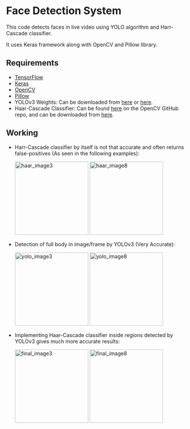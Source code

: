 # Face Detection System
This code detects faces in live video using YOLO algorithm and Harr-Cascade classifier.

It uses Keras framework along with OpenCV and Pillow library.


## Requirements
- [TensorFlow](https://pypi.org/project/tensorflow/)
- [Keras](https://pypi.org/project/keras/)
- [OpenCV](https://pypi.org/project/opencv-python/)
- [Pillow](https://pypi.org/project/Pillow/)
- YOLOv3 Weights: Can be downloaded from [here](https://pjreddie.com/media/files/yolov3.weights) or [here](https://drive.google.com/file/d/1yF29HmHUQFsIhODzshj49zPg_gXZVENe/view?usp=sharing).
- Haar-Cascade Classifier: Can be found [here](https://github.com/opencv/opencv/blob/master/data/haarcascades/haarcascade_frontalface_default.xml) on the OpenCV GitHub repo, and can be downloaded from [here](https://drive.google.com/file/d/1M1MiTZRXeP3y5h06dtbpNhH5fGQyYoDy/view?usp=sharing).


## Working
- Harr-Cascade classifier by itself is not that accurate and often returns false-positives (As seen in the following examples):

  <img width="200" height="200" alt="haar_image3" src="https://user-images.githubusercontent.com/62967830/127311964-5bc0593c-cab5-44d6-9200-a467adb94ef7.jpg">
  <img width="200" height="200" alt="haar_image8" src="https://user-images.githubusercontent.com/62967830/127312030-cc275e9c-c952-41a8-8f50-2a4d44fb5a51.jpg">
- Detection of full body in image/frame by YOLOv3 (Very Accurate):

  <img width="200" height="200" alt="yolo_image3" src="https://user-images.githubusercontent.com/62967830/127311574-09e55d95-ce6b-47bd-9403-5feec6eb09f2.jpg">
  <img width="200" height="200" alt="yolo_image8" src="https://user-images.githubusercontent.com/62967830/127311654-36d10a04-31e8-4893-a8ed-85afd05525c4.jpg">

- Implementing Haar-Cascade classifier inside regions detected by YOLOv3 gives much more accurate results:

  <img width="200" height="200" alt="final_image3" src="https://user-images.githubusercontent.com/62967830/127312234-20d4a145-3ac4-41f8-873f-1f0ec2f0dd6f.jpg">
  <img width="200" height="200" alt="final_image8" src="https://user-images.githubusercontent.com/62967830/127312287-fc78bd36-82eb-4492-8b80-f16feaed3ac2.jpg">
